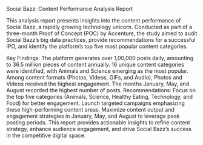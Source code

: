 
Social Bazz: Content Performance Analysis Report

This analysis report presents insights into the content performance of Social Bazz, a rapidly growing technology unicorn. Conducted as part of a three-month Proof of Concept (POC) by Accenture, the study aimed to audit Social Bazz’s big data practices, provide recommendations for a successful IPO, and identify the platform’s top five most popular content categories.

Key Findings:
The platform generates over 1,00,000 posts daily, amounting to 36.5 million pieces of content annually.
16 unique content categories were identified, with Animals and Science emerging as the most popular.
Among content formats (Photos, Videos, GIFs, and Audio), Photos and Videos received the highest engagement.
The months January, May, and August recorded the highest number of posts.
Recommendations:
Focus on the top five categories (Animals, Science, Healthy Eating, Technology, and Food) for better engagement.
Launch targeted campaigns emphasizing these high-performing content areas.
Maximize content output and engagement strategies in January, May, and August to leverage peak posting periods.
This report provides actionable insights to refine content strategy, enhance audience engagement, and drive Social Bazz’s success in the competitive digital space.
